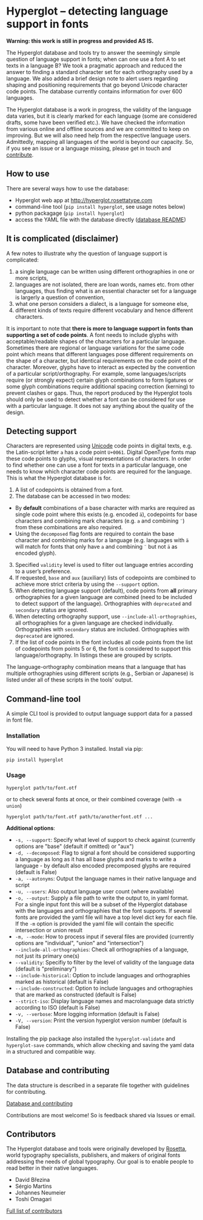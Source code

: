 # Hyperglot – detecting language support in fonts

**Warning: this work is still in progress and provided AS IS.**

The Hyperglot database and tools try to answer the seemingly simple question of language support in fonts; when can one use a font A to set texts in a language B? We took a pragmatic approach and reduced the answer to finding a standard character set for each orthography used by a language. We also added a brief design note to alert users regarding shaping and positioning requirements that go beyond Unicode character code points. The database currently contains information for over 600 languages.

The Hyperglot database is a work in progress, the validity of the language data varies, but it is clearly marked for each language (some are considered drafts, some have been verified etc.). We have checked the information from various online and offline sources and we are committed to keep on improving. But we will also need help from the respective language users. Admittedly, mapping all languages of the world is beyond our capacity. So, if you see an issue or a language missing, please get in touch and [contribute](README_database.md).

## How to use

There are several ways how to use the database:

- Hyperglot web app at http://hyperglot.rosettatype.com
- command-line tool (`pip install hyperglot`, see usage notes below)
- python packagage (`pip install hyperglot`)
- access the YAML file with the database directly ([database README](README_database.md))

## It is complicated (disclaimer)

A few notes to illustrate why the question of language support is complicated:

1. a single language can be written using different orthographies in one or more scripts,
2. languages are not isolated, there are loan words, names etc. from other languages, thus finding what is an essential character set for a language is largerly a question of convention,
3. what one person considers a dialect, is a language for someone else,
4. different kinds of texts require different vocabulary and hence different characters.

It is important to note that **there is more to language support in fonts than supporting a set of code points**. A font needs to include glyphs with acceptable/readable shapes of the characters for a particular language. Sometimes there are regional or language variations for the same code point which means that different languages pose different requirements on the shape of a character, but identical requirements on the code point of the character. Moreover, glyphs have to interact as expected by the convention of a particular script/orthography. For example, some languages/scripts require (or strongly expect) certain glyph combinations to form ligatures or some glyph combinations require additional spacing correction (kerning) to prevent clashes or gaps. Thus, the report produced by the Hyperglot tools should only be used to detect whether a font can be considered for use with a particular language. It does not say anything about the quality of the design.

## Detecting support

Characters are represented using [Unicode](https://unicode.org) code points in digital texts, e.g. the Latin-script letter `a` has a code point `U+0061`. Digital OpenType fonts map these code points to glyphs, visual representations of characters. In order to find whether one can use a font for texts in a particular language, one needs to know which character code points are required for the language. This is what the Hyperglot database is for.

1. A list of codepoints is obtained from a font.
2. The database can be accessed in two modes:
  - By **default** combinations of a base character with marks are required as single code point where this exists (e.g. encoded `ä`), codepoints for base characters and combining mark characters (e.g. `a` and combining `¨`) from these combinations are also required.
  - Using the `decomposed` flag fonts are required to contain the base character and combining marks for a language (e.g. languages with `ä` will match for fonts that only have `a` and combining `¨` but not `ä` as  encoded glyph).
3. Specified `validity` level is used to filter out language entries according to a user’s preference.
4. If requested, `base` and `aux` (auxiliary) lists of codepoints are combined to achieve more strict criteria by using the `--support` option.
5. When detecting language support (default), code points from **all** primary orthographies for a given language are combined (need to be included to detect support of the language). Orthographies with `deprecated` and `secondary` status are ignored.
6. When detecting orthography support, use `--include-all-orthographies`, all orthographies for a given language are checked individually. Orthographies with `secondary` status are included. Orthographies with `deprecated` are ignored.
7. If the list of code points in the font includes all code points from the list of codepoints from points 5 or 6, the font is considered to support this language/orthography. In listings these are grouped by scripts.

The language-orthography combination means that a language that has multiple orthographies using different scripts (e.g., Serbian or Japanese) is listed under all of these scripts in the tools’ output.

## Command-line tool

A simple CLI tool is provided to output language support data for a passed in font file.

### Installation

You will need to have Python 3 installed. Install via pip:

```shell
pip install hyperglot
```

### Usage

```shell
hyperglot path/to/font.otf
```

or to check several fonts at once, or their combined coverage (with `-m union`)

```shell
hyperglot path/to/font.otf path/to/anotherfont.otf ...
```

**Additional options**:

- `-s, --support`: Specify what level of support to check against (currently options are "base" (default if omitted) or "aux")
- `-d, --decomposed`: Flag to signal a font should be considered supporting a language as long as it has all base glyphs and marks to write a language - by default also encoded precomposed glyphs are required (default is False)
- `-a, --autonyms`: Output the language names in their native language and script
- `-u, --users`: Also output language user count (where available)
- `-o, --output`: Supply a file path to write the output to, in yaml format. For a single input font this will be a subset of the Hyperglot database with the languages and orthographies that the font supports. If several fonts are provided the yaml file will have a top level dict key for each file. If the `-m` option is provided the yaml file will contain the specific intersection or union result
- `-m, --mode`: How to process input if several files are provided (currently options are "individual", "union" and "intersection")
- `--include-all-orthographies`: Check all orthographies of a language, not just its primary one(s)
- `--validity`: Specifiy to filter by the level of validity of the language data (default is "preliminary")
- `--include-historical`: Option to include languages and orthographies marked as historical (default is False)
- `--include-constructed`: Option to include languages and orthographies that are marked as constructed (default is False)
- `--strict-iso`: Display language names and macrolanguage data strictly according to ISO (default is False)
- `-v, --verbose`: More logging information (default is False)
- `-V, --version`: Print the version hyperglot version number (default is False)

Installing the pip package also installed the `hyperglot-validate` and `hyperglot-save` commands, which allow checking and saving the yaml data in a structured and compatible way.

## Database and contributing

The data structure is described in a separate file together with guidelines for contributing.

[Database and contributing](README_database.md)

Contributions are most welcome! So is feedback shared via Issues or email.

## Contributors

The Hyperglot database and tools were originally developed by [Rosetta](http://rosettatype.com), world typography specialists, publishers, and makers of original fonts addressing the needs of global typography. Our goal is to enable people to read better in their native languages.

- David Březina  
- Sérgio Martins  
- Johannes Neumeier
- Toshi Omagari

[Full list of contributors](CONTRIBUTORS.txt)
